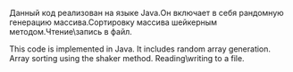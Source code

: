 Данный код реализован на языке Java.Он включает в себя рандомную генерацию массива.Сортировку массива шейкерным методом.Чтение\запись в файл.

This code is implemented in Java. It includes random array generation. Array sorting using the shaker method. Reading\writing to a file. 